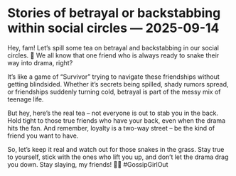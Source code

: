 # Stories of betrayal or backstabbing within social circles — 2025-09-14

Hey, fam! Let’s spill some tea on betrayal and backstabbing in our social circles. 🐍 We all know that one friend who is always ready to snake their way into drama, right?

It’s like a game of “Survivor” trying to navigate these friendships without getting blindsided. Whether it’s secrets being spilled, shady rumors spread, or friendships suddenly turning cold, betrayal is part of the messy mix of teenage life.

But hey, here’s the real tea – not everyone is out to stab you in the back. Hold tight to those true friends who have your back, even when the drama hits the fan. And remember, loyalty is a two-way street – be the kind of friend you want to have.

So, let’s keep it real and watch out for those snakes in the grass. Stay true to yourself, stick with the ones who lift you up, and don’t let the drama drag you down. Stay slaying, my friends! 💅🔥 #GossipGirlOut